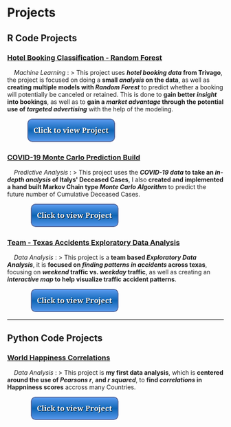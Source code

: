 # Projects

## __R Code Projects__

### <a href="hotel.html">Hotel Booking Classification - Random Forest</a>

&nbsp; &nbsp; _Machine Learning_
: > This project uses __*hotel booking data* from Trivago__, the project is focused on doing a __small *analysis* on the data__, as well as __creating multiple models with *Random Forest*__ to predict whether a booking will potentially be canceled or retained. This is done to __gain better *insight* into bookings__, as well as to __gain a *market advantage* through the potential use of *targeted advertising*__ with the help of the modeling.

&nbsp; &nbsp; &nbsp; &nbsp; &nbsp; &nbsp; [![button](button.png)](hotel.html)

### <a href="covid.html">COVID-19 Monte Carlo Prediction Build</a> 

&nbsp; &nbsp; _Predictive Analysis_
: > This project uses the __*COVID-19 data* to take an *in-depth analysis* of Italys' Deceased Cases__, I also __created and implemented a hand built Markov Chain type *Monte Carlo Algorithm*__ to predict the future number of Cumulative Deceased Cases.

&nbsp; &nbsp; &nbsp; &nbsp; &nbsp; &nbsp; &nbsp; [![button](button.png)](covid.html)

### <a href="covid.html">Team - Texas Accidents Exploratory Data Analysis</a>

&nbsp; &nbsp; _Data Analysis_
: > This project is a __team based *Exploratory Data Analysis*__, it is __focused on *finding patterns in accidents* across texas__, focusing on __*weekend* traffic vs. *weekday* traffic__, as well as creating an __*interactive map* to help visualize traffic accident patterns__.

&nbsp; &nbsp; &nbsp; &nbsp; &nbsp; &nbsp; &nbsp; [![button](button.png)](accidents.html) 


-----------------


## __Python Code Projects__

### <a href="covid.html">World Happiness Correlations</a>

&nbsp; &nbsp; _Data Analysis_
: > This project is __my first data analysis__, which is __centered around the use of *Pearsons r*__, __and *r squared*__, to __find *correlations* in Happniness scores__ accross many Countries.

&nbsp; &nbsp; &nbsp; &nbsp; &nbsp; &nbsp; &nbsp; [![button](button.png)](happiness.html)



